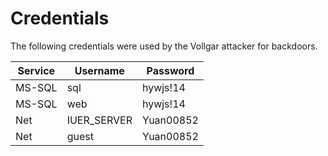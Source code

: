 # Credentials

The following credentials were used by the Vollgar attacker for backdoors.

|Service|Username    |Password |     
|-------|------------|---------|
|MS-SQL |sql         |hywjs!14 |
|MS-SQL |web         |hywjs!14 |
|Net    |IUER_SERVER |Yuan00852|
|Net    |guest       |Yuan00852|